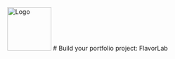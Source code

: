 <img src="https://www.webpagescreenshot.info/image-url/n053Dzk2I" alt="Logo" width="100" height="100">
# Build your portfolio project: FlavorLab
